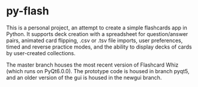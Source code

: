 # py-flash

This is a personal project, an attempt to create a simple flashcards app in Python. It supports deck creation with a spreadsheet for question/answer pairs, animated card flipping, .csv or .tsv file imports, user preferences, timed and reverse practice modes, and the ability to display decks of cards by user-created collections. 

The master branch houses the most recent version of Flashcard Whiz (which runs on PyQt6.0.0). The prototype code is housed in branch pyqt5, and an older version of the gui is housed in the newgui branch.

